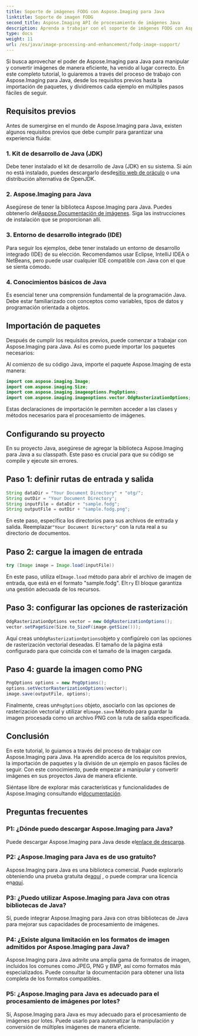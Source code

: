 ```yaml
---
title: Soporte de imágenes FODG con Aspose.Imaging para Java
linktitle: Soporte de imagen FODG
second_title: Aspose.Imaging API de procesamiento de imágenes Java
description: Aprenda a trabajar con el soporte de imágenes FODG con Aspose.Imaging para Java. Una poderosa biblioteca para manipulación y conversión de imágenes.
type: docs
weight: 11
url: /es/java/image-processing-and-enhancement/fodg-image-support/
---
```

Si busca aprovechar el poder de Aspose.Imaging para Java para manipular y convertir imágenes de manera eficiente, ha venido al lugar correcto. En este completo tutorial, lo guiaremos a través del proceso de trabajo con Aspose.Imaging para Java, desde los requisitos previos hasta la importación de paquetes, y dividiremos cada ejemplo en múltiples pasos fáciles de seguir.

## Requisitos previos

Antes de sumergirse en el mundo de Aspose.Imaging para Java, existen algunos requisitos previos que debe cumplir para garantizar una experiencia fluida:

### 1. Kit de desarrollo de Java (JDK)

 Debe tener instalado el kit de desarrollo de Java (JDK) en su sistema. Si aún no está instalado, puedes descargarlo desde[sitio web de oráculo](https://www.oracle.com/java/technologies/javase-downloads) o una distribución alternativa de OpenJDK.

### 2. Aspose.Imaging para Java

 Asegúrese de tener la biblioteca Aspose.Imaging para Java. Puedes obtenerlo del[Aspose.Documentación de imágenes](https://reference.aspose.com/imaging/java/). Siga las instrucciones de instalación que se proporcionan allí.

### 3. Entorno de desarrollo integrado (IDE)

Para seguir los ejemplos, debe tener instalado un entorno de desarrollo integrado (IDE) de su elección. Recomendamos usar Eclipse, IntelliJ IDEA o NetBeans, pero puede usar cualquier IDE compatible con Java con el que se sienta cómodo.

### 4. Conocimientos básicos de Java

Es esencial tener una comprensión fundamental de la programación Java. Debe estar familiarizado con conceptos como variables, tipos de datos y programación orientada a objetos.

## Importación de paquetes

Después de cumplir los requisitos previos, puede comenzar a trabajar con Aspose.Imaging para Java. Así es como puede importar los paquetes necesarios:

Al comienzo de su código Java, importe el paquete Aspose.Imaging de esta manera:

```java
import com.aspose.imaging.Image;
import com.aspose.imaging.Size;
import com.aspose.imaging.imageoptions.PngOptions;
import com.aspose.imaging.imageoptions.vector.OdgRasterizationOptions;
```

Estas declaraciones de importación le permiten acceder a las clases y métodos necesarios para el procesamiento de imágenes.

## Configurando su proyecto

En su proyecto Java, asegúrese de agregar la biblioteca Aspose.Imaging para Java a su classpath. Este paso es crucial para que su código se compile y ejecute sin errores.

## Paso 1: definir rutas de entrada y salida

```java
String dataDir = "Your Document Directory" + "otg/";
String outDir = "Your Document Directory";
String inputFile = dataDir + "sample.fodg";
String outputFile = outDir + "sample.fodg.png";
```

 En este paso, especifica los directorios para sus archivos de entrada y salida. Reemplazar`"Your Document Directory"` con la ruta real a su directorio de documentos.

## Paso 2: cargue la imagen de entrada

```java
try (Image image = Image.load(inputFile))
```

 En este paso, utiliza el`Image.load` método para abrir el archivo de imagen de entrada, que está en el formato "sample.fodg". El`try` El bloque garantiza una gestión adecuada de los recursos.

## Paso 3: configurar las opciones de rasterización

```java
OdgRasterizationOptions vector = new OdgRasterizationOptions();
vector.setPageSize(Size.to_SizeF(image.getSize()));
```

 Aquí creas un`OdgRasterizationOptions`objeto y configúrelo con las opciones de rasterización vectorial deseadas. El tamaño de la página está configurado para que coincida con el tamaño de la imagen cargada.

## Paso 4: guarde la imagen como PNG

```java
PngOptions options = new PngOptions();
options.setVectorRasterizationOptions(vector);
image.save(outputFile, options);
```

 Finalmente, creas un`PngOptions` objeto, asociarlo con las opciones de rasterización vectorial y utilizar el`image.save` Método para guardar la imagen procesada como un archivo PNG con la ruta de salida especificada.

## Conclusión

En este tutorial, lo guiamos a través del proceso de trabajar con Aspose.Imaging para Java. Ha aprendido acerca de los requisitos previos, la importación de paquetes y la división de un ejemplo en pasos fáciles de seguir. Con este conocimiento, puede empezar a manipular y convertir imágenes en sus proyectos Java de manera eficiente.

 Siéntase libre de explorar más características y funcionalidades de Aspose.Imaging consultando el[documentación](https://reference.aspose.com/imaging/java/).

## Preguntas frecuentes

### P1: ¿Dónde puedo descargar Aspose.Imaging para Java?

 Puede descargar Aspose.Imaging para Java desde el[enlace de descarga](https://releases.aspose.com/imaging/java/).

### P2: ¿Aspose.Imaging para Java es de uso gratuito?

 Aspose.Imaging para Java es una biblioteca comercial. Puede explorarlo obteniendo una prueba gratuita de[aquí](https://releases.aspose.com/) , o puede comprar una licencia en[aquí](https://purchase.aspose.com/buy).

### P3: ¿Puedo utilizar Aspose.Imaging para Java con otras bibliotecas de Java?

Sí, puede integrar Aspose.Imaging para Java con otras bibliotecas de Java para mejorar sus capacidades de procesamiento de imágenes.

### P4: ¿Existe alguna limitación en los formatos de imagen admitidos por Aspose.Imaging para Java?

Aspose.Imaging para Java admite una amplia gama de formatos de imagen, incluidos los comunes como JPEG, PNG y BMP, así como formatos más especializados. Puede consultar la documentación para obtener una lista completa de los formatos compatibles.

### P5: ¿Aspose.Imaging para Java es adecuado para el procesamiento de imágenes por lotes?

Sí, Aspose.Imaging para Java es muy adecuado para el procesamiento de imágenes por lotes. Puede usarlo para automatizar la manipulación y conversión de múltiples imágenes de manera eficiente.